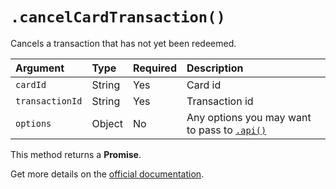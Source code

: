 # `.cancelCardTransaction()`

Cancels a transaction that has not yet been redeemed.

| Argument        | Type   | Required | Description                                              |
|:----------------|:-------|:---------|:---------------------------------------------------------|
| `cardId`        | String | Yes      | Card id                                                  |
| `transactionId` | String | Yes      | Transaction id                                           |
| `options`       | Object | No       | Any options you may want to pass to [`.api()`](/sdk#api) |

This method returns a **Promise**.

Get more details on the [official documentation](https://uphold.com/en/developer/api/documentation/#cancel-a-transaction).
